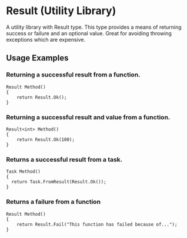 # Result (Utility Library)

A utility library with Result type. This type provides a means of returning success or failure and an optional value. Great for avoiding throwing exceptions which are expensive.

## Usage Examples

### Returning a successful result from a function.

```
Result Method()
{
    return Result.Ok();
}
```

### Returning a successful result and value from a function.

```
Result<int> Method()
{
    return Result.Ok(100);
}
```

### Returns a successful result from a task.

```
Task Method()
{
  return Task.FromResult(Result.Ok());
}
```

### Returns a failure from a function

```
Result Method()
{
    return Result.Fail("This function has failed because of...");
}
```
